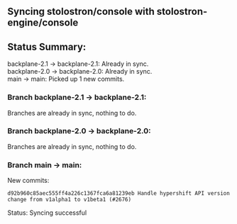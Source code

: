 ## Syncing stolostron/console with stolostron-engine/console

## Status Summary:

backplane-2.1 -> backplane-2.1: Already in sync.  
backplane-2.0 -> backplane-2.0: Already in sync.  
main -> main: Picked up 1 new commits.  

### Branch backplane-2.1 -> backplane-2.1:

Branches are already in sync, nothing to do.

### Branch backplane-2.0 -> backplane-2.0:

Branches are already in sync, nothing to do.

### Branch main -> main:

New commits:

```
d92b960c85aec555ff4a226c1367fca6a81239eb Handle hypershift API version change from v1alpha1 to v1beta1 (#2676)
```

Status: Syncing successful
